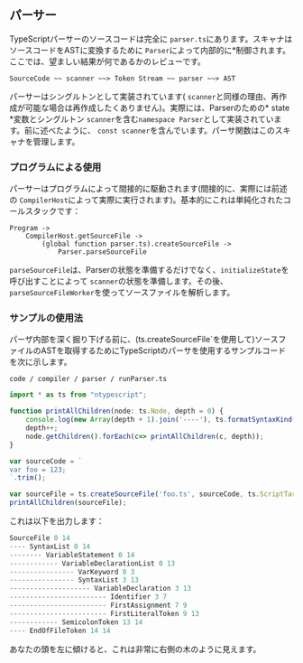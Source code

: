## パーサー
TypeScriptパーサーのソースコードは完全に `parser.ts`にあります。スキャナはソースコードをASTに変換するために `Parser`によって内部的に*制御されます。ここでは、望ましい結果が何であるかのレビューです。

```
SourceCode ~~ scanner ~~> Token Stream ~~ parser ~~> AST
```

パーサーはシングルトンとして実装されています( `scanner`と同様の理由、再作成が可能な場合は再作成したくありません)。実際には、Parserのための* state *変数とシングルトン `scanner`を含む`namespace Parser`として実装されています。前に述べたように、 `const scanner`を含んでいます。パーサ関数はこのスキャナを管理します。

### プログラムによる使用
パーサーはプログラムによって間接的に駆動されます(間接的に、実際には前述の `CompilerHost`によって実際に実行されます)。基本的にこれは単純化されたコールスタックです：

```
Program ->
    CompilerHost.getSourceFile ->
        (global function parser.ts).createSourceFile ->
            Parser.parseSourceFile
```

`parseSourceFile`は、Parserの状態を準備するだけでなく、`initializeState`を呼び出すことによって `scanner`の状態を準備します。その後、 `parseSourceFileWorker`を使ってソースファイルを解析します。

### サンプルの使用法
パーザ内部を深く掘り下げる前に、(ts.createSourceFile`を使用して)ソースファイルのASTを取得するためにTypeScriptのパーサを使用するサンプルコードを次に示します。

`code / compiler / parser / runParser.ts`
```ts
import * as ts from "ntypescript";

function printAllChildren(node: ts.Node, depth = 0) {
    console.log(new Array(depth + 1).join('----'), ts.formatSyntaxKind(node.kind), node.pos, node.end);
    depth++;
    node.getChildren().forEach(c=> printAllChildren(c, depth));
}

var sourceCode = `
var foo = 123;
`.trim();

var sourceFile = ts.createSourceFile('foo.ts', sourceCode, ts.ScriptTarget.ES5, true);
printAllChildren(sourceFile);
```

これは以下を出力します：

```ts
SourceFile 0 14
---- SyntaxList 0 14
-------- VariableStatement 0 14
------------ VariableDeclarationList 0 13
---------------- VarKeyword 0 3
---------------- SyntaxList 3 13
-------------------- VariableDeclaration 3 13
------------------------ Identifier 3 7
------------------------ FirstAssignment 7 9
------------------------ FirstLiteralToken 9 13
------------ SemicolonToken 13 14
---- EndOfFileToken 14 14
```
あなたの頭を左に傾けると、これは非常に右側の木のように見えます。
